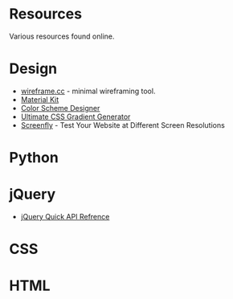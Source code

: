 # Resources
Various resources found online.

# Design
- [wireframe.cc](https://wireframe.cc/) - minimal wireframing tool.
- [Material Kit](http://demos.creative-tim.com/material-kit/index.html)
- [Color Scheme Designer](http://paletton.com/)
- [Ultimate CSS Gradient Generator](http://www.colorzilla.com/gradient-editor/)
- [Screenfly](http://quirktools.com/screenfly/) - Test Your Website at Different Screen Resolutions

# Python

# jQuery
- [jQuery Quick API Refrence](https://oscarotero.com/jquery/)

# CSS

# HTML

